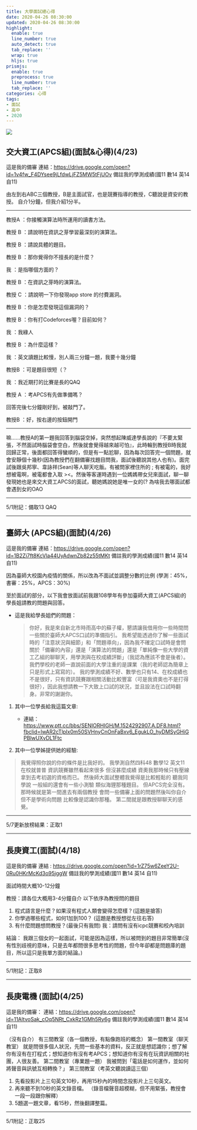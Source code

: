 ```yaml
---
title: 大學面試總心得
date: 2020-04-26 08:30:00
updated: 2020-04-26 08:30:00
highlight:
  enable: true
  line_number: true
  auto_detect: true
  tab_replace: ''
  wrap: true
  hljs: true
prismjs:
  enable: true
  preprocess: true
  line_number: true
  tab_replace: ''
categories: 心得
tags: 
- 面試
- 高中
- 2020
---
```


![](https://i.imgur.com/IeHQ56h.jpg)

## 交大資工(APCS組)(面試&心得)(4/23)
這是我的備審
連結：https://drive.google.com/open?id=1v4fw_F4DYsee9jLfdwLjFZ5MW5tFjUOv
備註我的學測成績(國11 數14 英14 自11)

由左到右ABC三個教授，B是主面試官，也是競賽指導的教授，C聽說是資安的教授。
自介1分鐘，但我介紹1分半。

---
教授A ：你接觸演算法時所運用的讀書方法。

教授 B ：請說明在資訊之芽學習最深刻的演算法。

教授 B ：請說具體的題目。

教授 B ：那你覺得你不擅長的是什麼？

我        ：是指哪個方面的？

教授 B ：在資訊之芽時的演算法。

教授 C ：請說明一下你發現app store 的付費漏洞。

教授 B ：你是怎麼發現這個漏洞的？

教授 B ：你有打Codeforces喔？目前如何？

我         ：我綠人

教授 B ：為什麼這樣？

我         ：英文讀題比較慢，別人兩三分鐘一題，我要十幾分鐘

教授B  ：可是題目很短（？

我         ：我近期打的比賽是長的QAQ

教授 A ：考APCS有先做準備嗎？

回答完後七分鐘剛好到，被敲門了。

教授B  ：好，按右邊的按鈕開門

---

嘛......教授A的第一題我回答到腦袋空掉，突然想起陳威達學長說的『不要太緊張，不然面試時腦袋會空白，然後就會覺得越來越可怕』，此時輪到教授B時我就回歸正常，後面都回答得蠻順的，但是有一點尬聊，因為每次回答完一個問題，就會安靜個十幾秒(因為教授們在翻備審找題目問我，面試後聽說其他人也有)。面完試後跟吳邦寧、韋詠祥(Sean)等人聊天吃飯。有被問家裡住所的 ; 有被電的，我好想被電啊，被電都會入取 ><。然後等客運時遇到一位媽媽帶女兒來面試，聊一聊發現她也是來交大資工APCS的面試，聽她媽說她是唯一女的(? 為啥我去哪面試都會遇到女的OAO

---
5/1附記：備取13 QAQ

---

## 臺師大 (APCS組)(面試)(4/26)
這是我的備審
連結：https://drive.google.com/open?id=1B2Zi7ft8KcVla44UyAdwnZb82z55tMKt
備註我的學測成績(國11 數14 英14 自11)

因為臺師大校園內疫情的關係，所以改為不面試並調整分數的比例
(學測：45%，書審：25%，APCS：30%)

至於面試的部分，以下我會放面試前我跟108學年有參加臺師大資工(APCS組)的學長姐請教的問題與回答。

* 這是我給學長姐們的問題：
  > 你好，我是來自新北市時雨高中的蘇子權，懇請讓我借用你一些時間問一些關於臺師大APCS口試的準備指引。
  > 我希望能透過你了解一些面試時的「注意狀況與細節」和「問題導向」，因為我不確定口試時是會問關於「備審的內容」還是「演算法的問題」還是「單純像一些大學的資工乙組的聊聊天，用學測與在校成績評斷」（我認為應該不會是後者）。
  我們學校的老師一直說前面的大學注重的是課業（我的老師認為簡章上只是形式上寫寫的）。
  > 我的學測成績不好、數學也只有14、在校成績也不是很好，只有資訊競賽跟相關活動比較豐富（可是我資奧也不是打得很好），因此我想請教一下大致上口試的狀況，並且設法在口試時翻身。非常的謝謝你。

1. 其中一位學長給我這篇文章:
   * 連結：https://www.ptt.cc/bbs/SENIORHIGH/M.1524292907.A.DF8.html?fbclid=IwAR2cTlpIx0m50SVHnyCnOnFaBxv6_EgukLO_hyDMSyGHiGPBlwUXvDL1Ftc

2. 其中一位學姊提供她的經驗:
  > 我覺得照你說的你的條件是比我好的。
  > 我學測自然四科48 數學12 英文11 在校就普普 資訊競賽雖然看起來很多 但沒甚麼成績 資奧我那時候只有壓線拿到去考初選的資格而已。
  > 然後師大面試整體我覺得是比較輕鬆的 聽我同學說 一般組的還會有一些小測驗 類似海貍那種題目。
  > 但APCS完全沒有。
  > 那時候就是第一間進去有兩個教授 會問一些備審上面的問題然後叫你自介 但不是學術向問題 比較像是認識你那種。
  > 第二間就是跟教授聊聊天的感覺。
        
---
5/7更新放榜結果：正取1

---

## 長庚資工(面試)(4/18)
這是我的備審
連結 : https://drive.google.com/open?id=1rZ75w6ZeeY2U-0Ru0HKrMcKd3o95jggW
備註我的學測成績(國11 數14 英14 自11)

面試時間大概10-12分鐘

教授：請各位大概用3-4分鐘自介
以下依序為教授問的題目

1. 程式語言是什麼？如果沒有程式人類會變得怎麼樣？(這題是搶答)
2. 你學過哪些程式，如何1加到100？ (這題是教授想從左往右答)
3. 有什麼問題想問教授？(最後只有我問)
    我：請問有沒有icpc競賽和校內培訓

結論：
        我跟三個女的一起面試，可能是因為這樣，所以被問到的題目非常簡單(沒有性別歧視的意味，只是去年都問很多思考性的問題，但今年卻都是問題庫的題目，所以這只是我單方面的結論。)

---
5/1附記：正取8

---

## 長庚電機 (面試)(4/25)

這是我的備審：
連結：https://drive.google.com/open?id=11AltvoSak_cOq5NRt_CxkRz1GMh5Ry6g
備註我的學測成績(國11 數14 英14 自11)

（沒有自介）
有三間教室（各一個教授，有點像跑班的概念）
第一間教室（聊天教室）
就是問很多個人狀況，先問一些基本的資料，反正就是想認識你；想了解你有沒有在打程式；想知道你有沒有考APCS；想知道你有沒有在玩資訊相關的社團，人很友善。
第二間教室（專業題一題）
我被問到「電話是如何運作，並如何將聲音與訊號互相轉換？」
第三間教室（考英文聽說讀這三個）
1. 先看投影片上三句英文10秒，再用15秒內的時間念投影片上三句英文。
2. 再來聽不到10秒的英文錄音檔。
   （錄音檔聲音超模糊，但不用緊張，教授會一段一段跟你解釋）
3. 5題選一題文章，看15秒，然後翻譯整篇。

---
5/1附記：正取25
